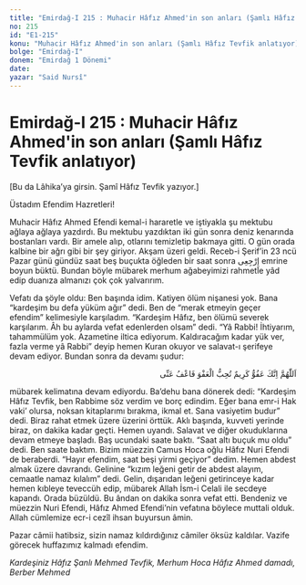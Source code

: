 ```yaml
---
title: "Emirdağ-I 215 : Muhacir Hâfız Ahmed'in son anları (Şamlı Hâfız Tevfik anlatıyor)"
no: 215
id: "E1-215"
konu: "Muhacir Hâfız Ahmed'in son anları (Şamlı Hâfız Tevfik anlatıyor)"
bolge: "Emirdağ-I"
donem: "Emirdağ 1 Dönemi"
date: 
yazar: "Said Nursî"
---
```


# Emirdağ-I 215 : Muhacir Hâfız Ahmed'in son anları (Şamlı Hâfız Tevfik anlatıyor)

<p class="takdim">[Bu da Lâhika’ya girsin. Şamî Hâfız Tevfik yazıyor.]</p>

Üstadım Efendim Hazretleri!

Muhacir Hâfız Ahmed Efendi kemal-i hararetle ve iştiyakla şu mektubu ağlaya ağlaya yazdırdı. Bu mektubu yazdıktan iki gün sonra deniz kenarında bostanları vardı. Bir amele alıp, otlarını temizletip bakmaya gitti. O gün orada kalbine bir ağrı gibi bir şey giriyor. Akşam üzeri geldi. Receb-i Şerif’in 23 ncü Pazar günü gündüz saat beş buçukta öğleden bir saat sonra <span class="arabic" dir="rtl" title="Meal: “Dön” Fecr Sûresi, 89:28">إِرْجِعِى</span> emrine boyun büktü. Bundan böyle mübarek merhum ağabeyimizi rahmetle yâd edip duanıza almanızı çok çok yalvarırım.

Vefatı da şöyle oldu: Ben başında idim. Katiyen ölüm nişanesi yok. Bana “kardeşim bu defa yüküm ağır” dedi. Ben de “merak etmeyin geçer efendim” kelimesiyle karşıladım. “Kardeşim Hâfız, ben ölümü severek karşılarım. Âh bu aylarda vefat edenlerden olsam” dedi. “Yâ Rabbi! İhtiyarım, tahammülüm yok. Azametine iltica ediyorum. Kaldıracağım kadar yük ver, fazla verme yâ Rabbi” deyip hemen Kuran okuyor ve salavat-ı şerifeye devam ediyor. Bundan sonra da devamı şudur:

<p class="arabic" dir="rtl" title="Meal: “Yâ İlahenâ! Sen affedicisin, Kerîmsin, affetmeyi seversin, beni de affeyle!”">اَللّٰهُمَّ اِنَّكَ عَفُوٌّ كَرِيمٌ تُحِبُّ الْعَفْوَ فَاعْفُ عَنِّى</p>

mübarek kelimatına devam ediyordu. Ba’dehu bana dönerek dedi: “Kardeşim Hâfız Tevfik, ben Rabbime söz verdim ve borç edindim. Eğer bana emr-i Hak vaki’ olursa, noksan kitaplarımı bırakma, ikmal et. Sana vasiyetim budur” dedi. Biraz rahat etmek üzere üzerini örttük. Aklı başında, kuvveti yerinde biraz, on dakika kadar geçti. Hemen uyandı. Salavat ve diğer okuduklarına devam etmeye başladı. Baş ucundaki saate baktı. “Saat altı buçuk mu oldu” dedi. Ben saate baktım. Bizim müezzin Camus Hoca oğlu Hâfız Nuri Efendi de beraberdi. “Hayır efendim, saat beşi yirmi geçiyor” dedim. Hemen abdest almak üzere davrandı. Gelinine “kızım leğeni getir de abdest alayım, cemaatle namaz kılalım” dedi. Gelin, dışarıdan leğeni getirinceye kadar hemen kıbleye teveccüh edip, mübarek Allah İsm-i Celali ile secdeye kapandı. Orada büzüldü. Bu ândan on dakika sonra vefat etti. Bendeniz ve müezzin Nuri Efendi, Hâfız Ahmed Efendi’nin vefatına böylece muttali olduk. Allah cümlemize ecr-i cezîl ihsan buyursun âmin.

Pazar câmii hatibsiz, sizin namaz kıldırdığınız câmiler öksüz kaldılar. Vazife görecek huffazımız kalmadı efendim.

*Kardeşiniz*
*Hâfız Şanlı Mehmed Tevfik,*
*Merhum Hoca Hâfız Ahmed damadı,*
*Berber Mehmed*
